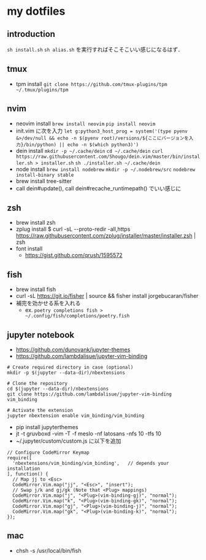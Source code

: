 # my dotfiles

## introduction

`sh install.sh`
`sh alias.sh`
を実行すればそこそこいい感じになるはず．

## tmux

- tpm install
  `git clone https://github.com/tmux-plugins/tpm ~/.tmux/plugins/tpm`

## nvim

- neovim install
  `brew install neovim`
  `pip install neovim`
- init.vim に次を入力
  `let g:python3_host_prog = system('(type pyenv &>/dev/null && echo -n $(pyenv root)/versions/${ここにバージョンを入力}/bin/python) || echo -n $(which python3)')`
- dein install
  `mkdir -p ~/.cache/dein`
  `cd ~/.cache/dein`
  `curl https://raw.githubusercontent.com/Shougo/dein.vim/master/bin/installer.sh > installer.sh`
  `sh ./installer.sh ~/.cache/dein`
- node install
  `brew install nodebrew`
  `mkdir -p ~/.nodebrew/src`
  `nodebrew install-binary stable`
- brew install tree-sitter
- call dein#update(), call dein#recache_runtimepath() でいい感じに

## zsh

- brew install zsh
- zplug install
  $ curl -sL --proto-redir -all,https https://raw.githubusercontent.com/zplug/installer/master/installer.zsh | zsh
- font install
  - https://gist.github.com/qrush/1595572

## fish

- brew install fish
- curl -sL https://git.io/fisher | source && fisher install jorgebucaran/fisher
- 補完を効かせる系を入れる
  - ex. `poetry completions fish > ~/.config/fish/completions/poetry.fish`

## jupyter notebook

- https://github.com/dunovank/jupyter-themes
- https://github.com/lambdalisue/jupyter-vim-binding

```
# Create required directory in case (optional)
mkdir -p $(jupyter --data-dir)/nbextensions

# Clone the repository
cd $(jupyter --data-dir)/nbextensions
git clone https://github.com/lambdalisue/jupyter-vim-binding vim_binding

# Activate the extension
jupyter nbextension enable vim_binding/vim_binding
```

- pip install jupyterthemes
- jt -t gruvboxd -vim -T -f meslo -nf latosans -nfs 10 -tfs 10
- ~/.jupyter/custom/custom.js に以下を追加

```
// Configure CodeMirror Keymap
require([
  'nbextensions/vim_binding/vim_binding',   // depends your installation
], function() {
  // Map jj to <Esc>
  CodeMirror.Vim.map("jj", "<Esc>", "insert");
  // Swap j/k and gj/gk (Note that <Plug> mappings)
  CodeMirror.Vim.map("j", "<Plug>(vim-binding-gj)", "normal");
  CodeMirror.Vim.map("k", "<Plug>(vim-binding-gk)", "normal");
  CodeMirror.Vim.map("gj", "<Plug>(vim-binding-j)", "normal");
  CodeMirror.Vim.map("gk", "<Plug>(vim-binding-k)", "normal");
});
```

## mac

- chsh -s /usr/local/bin/fish

```

```
